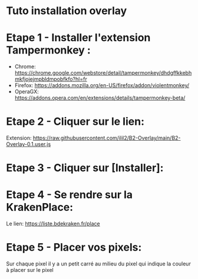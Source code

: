 # Tuto installation overlay

# Etape 1 - Installer l'extension Tampermonkey :
- Chrome: https://chrome.google.com/webstore/detail/tampermonkey/dhdgffkkebhmkfjojejmpbldmpobfkfo?hl=fr
- Firefox: https://addons.mozilla.org/en-US/firefox/addon/violentmonkey/
- OperaGX: https://addons.opera.com/en/extensions/details/tampermonkey-beta/

# Etape 2 - Cliquer sur le lien:
Extension: https://raw.githubusercontent.com/ilil2/B2-Overlay/main/B2-Overlay-0.1.user.js

# Etape 3 - Cliquer sur [Installer]:

# Etape 4 - Se rendre sur la KrakenPlace:
Le lien: https://liste.bdekraken.fr/place

# Etape 5 - Placer vos pixels:
Sur chaque pixel il y a un petit carré au milieu du pixel qui indique la couleur à placer sur le pixel
